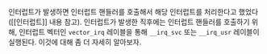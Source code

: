 인터럽트가 발생하면 인터럽트 핸들러를 호출해서 해당 인터럽트를 처리한다고 했었다([[인터럽트]] 내용 참고). 인터럽트가 발생한 직후에는 인터럽트 핸들러를 호출하기 위해, 인터럽트 벡터인 `vector_irq` 레이블을 통해 `__irq_svc` 또는 `__irq_usr` 레이블이 실행된다. 이것에 대해 좀 더 자세히 알아보자.